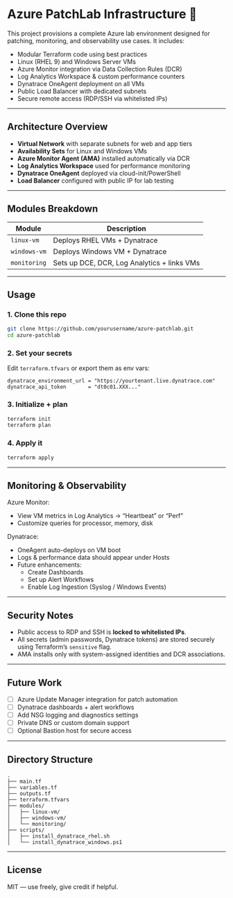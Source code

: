 # Azure PatchLab Infrastructure 🚀

This project provisions a complete Azure lab environment designed for patching, monitoring, and observability use cases. It includes:

- Modular Terraform code using best practices
- Linux (RHEL 9) and Windows Server VMs
- Azure Monitor integration via Data Collection Rules (DCR)
- Log Analytics Workspace & custom performance counters
- Dynatrace OneAgent deployment on all VMs
- Public Load Balancer with dedicated subnets
- Secure remote access (RDP/SSH via whitelisted IPs)

---

## Architecture Overview

- **Virtual Network** with separate subnets for web and app tiers
- **Availability Sets** for Linux and Windows VMs
- **Azure Monitor Agent (AMA)** installed automatically via DCR
- **Log Analytics Workspace** used for performance monitoring
- **Dynatrace OneAgent** deployed via cloud-init/PowerShell
- **Load Balancer** configured with public IP for lab testing

---

## Modules Breakdown

| Module       | Description                                 |
| ------------ | ------------------------------------------- |
| `linux-vm`   | Deploys RHEL VMs + Dynatrace                |
| `windows-vm` | Deploys Windows VM + Dynatrace              |
| `monitoring` | Sets up DCE, DCR, Log Analytics + links VMs |

---

## Usage

### 1. Clone this repo

```bash
git clone https://github.com/yourusername/azure-patchlab.git
cd azure-patchlab
```

### 2. Set your secrets

Edit `terraform.tfvars` or export them as env vars:

```hcl
dynatrace_environment_url = "https://yourtenant.live.dynatrace.com"
dynatrace_api_token       = "dt0c01.XXX..."
```

### 3. Initialize + plan

```bash
terraform init
terraform plan
```

### 4. Apply it

```bash
terraform apply
```

---

## Monitoring & Observability

Azure Monitor:

- View VM metrics in Log Analytics → “Heartbeat” or “Perf”
- Customize queries for processor, memory, disk

Dynatrace:

- OneAgent auto-deploys on VM boot
- Logs & performance data should appear under Hosts
- Future enhancements:
  - Create Dashboards
  - Set up Alert Workflows
  - Enable Log Ingestion (Syslog / Windows Events)

---

## Security Notes

- Public access to RDP and SSH is **locked to whitelisted IPs**.
- All secrets (admin passwords, Dynatrace tokens) are stored securely using Terraform’s `sensitive` flag.
- AMA installs only with system-assigned identities and DCR associations.

---

## Future Work

- [ ] Azure Update Manager integration for patch automation
- [ ] Dynatrace dashboards + alert workflows
- [ ] Add NSG logging and diagnostics settings
- [ ] Private DNS or custom domain support
- [ ] Optional Bastion host for secure access

---

## Directory Structure

```
.
├── main.tf
├── variables.tf
├── outputs.tf
├── terraform.tfvars
├── modules/
│   ├── linux-vm/
│   ├── windows-vm/
│   └── monitoring/
├── scripts/
│   ├── install_dynatrace_rhel.sh
│   └── install_dynatrace_windows.ps1
```

---

## License

MIT — use freely, give credit if helpful.
